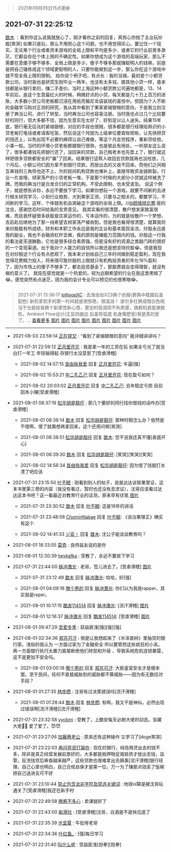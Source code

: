 > 2021年09月05日15点更新
<link rel="stylesheet" href="https://cdn.jsdelivr.net/gh/taotie6/sampleJSON@main/css/photo_show.css">


 ## 2021-07-31 22:25:12 

 [㪚木](https://www.coolapk.com/feed/28812106?shareKey=M2ViNDZkYWZhMWYwNjEzMTc4MzA~) ：看到你这么说我就放心了，刚才看你之前的回复，真担心你抛了主业玩炒股[笑哭]
如果只是玩，那么不用担心这个问题，也不用觉得灰心。要记住一个现实，无论某个行业或者资本游戏的全局上限和平均是多少、或者它的行业前景多渺茫，它都会存在个体上限的不确定性。如果你想成为这个游戏的高端玩家<!--break-->，那么不需要在意傻子够不够多、全局上限是多少，傻子不够多那就赚聪明人的钱嘛，前提是把自己锤炼成这个领域更聪明的人，只要你能做到这一步，那么你在这个游戏中就不受全局上限的限制。
给你说个例子吧，有点长：我的当铺，最初是个小额贷款公司，当时我也是研究生刚毕业一两年，也没有太多钱，跟其他小贷一样，基本钱都是从银行拿的，赚二手差价。当时上海这种小额贷款公司遍地都是，13、14年前后，是这个生意最红火的时候，稍微好点的小贷，每天都是几十万上百万的进账，大多数小贷公司老板都沉浸在用纸壳箱尼龙袋装钱的喜悦中。但因为个人不断的金融学习和对正测的研究，我从其中看到了果家紧缩银根的意向，于是我立刻注册了典当公司，进行了转型，当时典当公司也容易注册。当时我也点过几个比较要好的同行，但大多都不信，因为生意实在太好了，好到足以让人迷失。结果15年底，银行毫无征兆的紧缩银根，对应的手段也很贼，很多都是银行经理给熟识的小贷老板打电话或者请客吃饭，然后说这个月因为上级单位要查账核账，让先快把贷的钱还上，以免出现不必要的麻烦让自己难做，等这个月走完程序，重新贷给他，小事一桩。当时的环境小贷老板都跟银行很熟，也是彼此有用处，一听朋友这么说了，很多都凑钱先把银行还了，没回来的贷款，自己掏老本也先垫上了，银行就这样把很多贷款都安全的“骗”了回来。结果银行这帮人收回去贷款就再也没给放，几个月后，小额公司们因为拿不到银行贷款，而放出去的又收不回来，而他们之间相互串钱的三角债也还不上，欠的民间机构贷款也堵补上，直接导致资金链断裂，行业一片哀嚎，倾家荡产的小贷老板一堆，于是那个时候的大部分小贷就这样被洗了牌。而我的典当行是合发合归的正常机构，不受此限制、也未受波及。
说这个例子，就是想告诉你，永远不要放下学习。如果你想玩一个游戏，就要不间断的去进行相关研究学习，小到行业趋势，大到果家正测，只要与之相关的，都要学习，不间断的学习。这样，个体就有机会突破这个游戏的全局上限。//<a class="feed-link-uname" href="/u/顾城倾北寒">@顾城倾北寒</a>:是的沈总，感谢您花时间给我的宝贵意见。
我其实看的很清楚，散户想发家致富很难，而且我怀疑很多妖股是庄家运作的，亏本运作的，为的就是给散户一个梦想，去前赴后继地为了那一线希望去倾家荡产被收割。但是我也看得很清楚，就算我将来炒股能有所成绩，财务和本职工作永远是我的主业和基本面现金流，炒股永远是我的副业，我也不会融资杠杆去做，我的原则是赚能力范围内的钱。炒股这一行我的看法是天道酬勤，它也是很多综合素质强，但是没有好的资源之类敲门砖的很好的一个变现渠道。出于我对个人能力的自信所以我还是想坚持炒股😂。但是我现在对炒股这个行业有点悲观了，我本来计划给自己三年时间做到稳定盈利，现在我觉得花费精力投入，将来很可能炒股的上限就只有机构投资者的年化18%盈利了，因为市场上的傻子不够多了，都去投资基金了，那股票就会变得理智，就没有做的意义了。
我现在感觉就是一个热爱的，视为远期希望的行业在我这里黑暗了😂。感觉突然有点迷茫，因为我的会计专业可以预见的也很黑暗😂。 

<div class="album">
<img class="img-item" src="" />
</div>

> 2021-07-31 13:36:17 
> [lollipopXC](https://www.coolapk.com/feed/28799511?shareKey=MjMxNDUyZTJlMzVmNjEzMTc4MzA~) : 去淘宝给XZ3换个衣服(更换中框跟后盖配色)  新机拿到手的第一时间就是很惊艳，很温润！ 波尔多红换成银白色相当于也是给我换个新感觉新心情，更加的低调但不失质感，旗舰机就是旗舰机，Ambient Flow设计(正反四曲边 后盖有弧度 机身像肥皂)我是真的爱了。... <a href="">查看更多</a> 
[图片](http://image.coolapk.com/feed/2021/0731/13/1412859_dcddb674_9766_0127@3325x2494.jpeg)
[图片](http://image.coolapk.com/feed/2021/0731/13/1412859_42384e53_9766_0129@2494x3325.jpeg)
[图片](http://image.coolapk.com/feed/2021/0731/13/1412859_51c0e234_9766_0131@2494x3325.jpeg)
[图片](http://image.coolapk.com/feed/2021/0731/13/1412859_cb2d6d56_9766_0133@2494x3325.jpeg)
[图片](http://image.coolapk.com/feed/2021/0731/13/1412859_f6cf4751_9766_0135@2494x3325.jpeg)
[图片](http://image.coolapk.com/feed/2021/0731/13/1412859_cef29892_9766_0137@2494x3325.jpeg)
[图片](http://image.coolapk.com/feed/2021/0731/13/1412859_0bfee042_9766_0139@2494x3325.jpeg)
[图片](http://image.coolapk.com/feed/2021/0731/13/1412859_56d26605_9766_0143@3325x2494.jpeg)
[图片](http://image.coolapk.com/feed/2021/0731/13/1412859_060bfdfb_9766_0145@3325x2494.jpeg)

 ------- 

- 2021-08-03 23:59:14 [正在提交](uid=2290772) : “看到了紧缩银根的意向” 能详细讲讲吗？ 

- 2021-07-31 22:59:12 [正月里开花](uid=1789461) : 我是拿一年的工资在玩  如果全亏光了就当白打一年工  年轻输得起  存银行太没意思了[受虐滑稽] 

    - 2021-08-02 14:57:15 [皆由执我爱](uid=2735807) 回复 [正月里开花](uid=1789461): 牛逼[强] 

    - 2021-08-02 15:53:21 [中二孔乙己](uid=2807186) 回复 [正月里开花](uid=1789461): 现在盈亏如何？ 

    - 2021-08-02 20:03:02 [正月里开花](uid=1789461) 回复 [中二孔乙己](uid=2807186): 去年稳定亏损  目前回本小赚[受虐滑稽] 

- 2021-08-01 08:37:19 [松华胡是靓仔](uid=692318) : 那几个要好的同行找你借钱的话咋办[受虐滑稽] 

    - 2021-08-01 08:38:14 [㪚木](uid=1081091) 回复 [松华胡是靓仔](uid=692318): 那种时期怎么办？依然是不借啊，借了就甭想再拿回来，这个还用问嘛[笑哭] 

    - 2021-08-01 08:38:51 [松华胡是靓仔](uid=692318) 回复 [㪚木](uid=1081091): 您不说我还真不懂[表面开心] 

    - 2021-08-01 08:39:30 [㪚木](uid=1081091) 回复 [松华胡是靓仔](uid=692318): [笑哭][笑哭][笑哭] 

    - 2021-08-02 14:56:34 [皆由执我爱](uid=2735807) 回复 [松华胡是靓仔](uid=692318): 因为借了钱就打水漂了吧应该 

- 2021-07-31 23:15:50 [叶不眠](uid=1910619) : 刚看到别人的帖子，说是达达谈智果里证，这本书里第三卷的内容（我没有看过，暂时也还没有去求证），沈哥应该看过达达这本书吧？这一看最近对教育行业的证测，原来早有伏笔 [图片](http://image.coolapk.com/feed/2021/0731/23/1910619_f4957eb6_4548_9148@948x1561.jpeg)

    - 2021-07-31 23:30:52 [㪚木](uid=1081091) 回复 [叶不眠](uid=1910619): 这是18年的讲话 

    - 2021-07-31 23:48:08 [ChominNakae](uid=1119358) 回复 [叶不眠](uid=1910619): 《谈治果理正》确实有这个 

    - 2021-08-02 14:41:33 [ジ衮丶](uid=494451) 回复 [㪚木](uid=1081091): 沈公子能谈谈教育吗？ 

- 2021-08-01 18:33:55 [莫奇](uid=131936) : 良师益友说的是你 

- 2021-08-01 12:30:39 [heykafka](uid=929692) : 受教了，永远不要放下学习 

- 2021-07-31 22:44:00 [脉冲激光](uid=1825566) : 老哥，签儿进去了。[受虐滑稽] [图片](http://image.coolapk.com/feed/2021/0731/22/1825566_2639_1108@828x1794.jpg)

    - 2021-07-31 23:12:49 [㪚木](uid=1081091) 回复 [脉冲激光](uid=1825566): 哈哈，好[强] 

    - 2021-08-01 04:09:18 [哪个男的](uid=1057736) 回复 [脉冲激光](uid=1825566): 你们以为我是rapper，其实我是raper。 

    - 2021-08-01 10:17:15 [酷发114514](uid=4321323) 回复 [脉冲激光](uid=1825566): [流汗滑稽] [图片](http://image.coolapk.com/feed/2021/0801/10/4321323_b6b3c776_4233_4921@1079x1835.jpeg)

    - 2021-08-01 12:16:37 [脉冲激光](uid=1825566) 回复 [酷发114514](uid=4321323): [受虐滑稽] [图片](http://image.coolapk.com/feed/2021/0801/12/1825566_1396_09@414x3006.jpg)

- 2021-08-01 09:47:29 [吾爱冬季](uid=853318) : 获益匪浅[强][强][强] 

- 2021-08-01 02:34:36 [郑苏可汗](uid=678781) : 倒是让我想起来了《半泽直树》里抽贷的银行家。浅俗的我认为 一方面过家为了金融安全 所以要管控这些疯狂的小呆。再一方面银行执行太暴力直接断绝他们转型和升级 ，导致系统危机连锁暴雷，这不是更加不安全吗。 

    - 2021-08-01 03:00:18 [哪个男的](uid=1057736) 回复 [郑苏可汗](uid=678781): 大抵皇室安全才是根本罢。至于民间，任何不直接威胁到的威胁都不算威胁——因为有无数应对手段？ 

- 2021-08-01 01:27:35 [林彦燃](uid=1381815) : 沈哥有过决策错误吗[流汗滑稽] 

    - 2021-08-01 01:28:44 [㪚木](uid=1081091) 回复 [林彦燃](uid=1381815): 有啊，我又不是神仙，必然出现过错误啊[流汗滑稽][流汗滑稽] 

- 2021-07-31 23:32:58 [yyckmi](uid=2884622) : 受教了，上酷安每天必刷大佬的动态。宝藏大佬🙅😍 爱了爱了。😈😈 

- 2021-07-31 23:27:06 [加藤惠老公](uid=1266680) : 原来还有这种操作  又学习了[doge笑哭] 

- 2021-07-31 23:22:03 [再问劳资打屎你](uid=855697) : 现在的银行，纯信用贷出去的钱不多，除非是真正经营发展前景好的，大多都是抵押物足值抵债才放出去钱，监管，反洗钱贷后审查越来越严，这些贷款也很难拿出去搞事[流汗滑稽]银行经理，自己心里也明白，自己合规自保才是第一位，万一为了赚那点钱丢了饭碗把自己送进去可不好 

- 2021-07-31 23:10:44 [禁止包含法非字符及禁违关键词](uid=568901) : 地球ol算是被沈哥玩通关了[受虐滑稽]我还在新手村 

- 2021-07-31 22:49:58 [獠酱不多心](uid=2675499) : 卖课就好了 

- 2021-07-31 22:43:00 [新滑社](uid=2627292) : [受虐滑稽]沈哥，白酒是不是快见底了 

- 2021-07-31 22:35:39 [也宜夏](uid=525398) : 牛批呀老哥 

- 2021-07-31 22:34:36 [叶红鱼_](uid=728808) : [强]每日学习 

- 2021-07-31 22:31:40 [叫什么呢](uid=860840) : 受益匪浅[抱拳][抱拳] 

